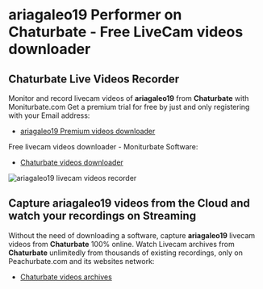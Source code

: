 # ariagaleo19 Performer on Chaturbate - Free LiveCam videos downloader

## Chaturbate Live Videos Recorder

Monitor and record livecam videos of **ariagaleo19** from **Chaturbate** with Moniturbate.com
Get a premium trial for free by just and only registering with your Email address:
* [ariagaleo19 Premium videos downloader](https://moniturbate.com/request-demo-licence-key.html)

Free livecam videos downloader - Moniturbate Software:
* [Chaturbate videos downloader](https://moniturbate.com/moniturbate-download-software.html)

![ariagaleo19 livecam videos recorder](https://peachurnet.com/templates/moniturbate-software.png)


## Capture ariagaleo19 videos from the Cloud and watch your recordings on Streaming

Without the need of downloading a software, capture **ariagaleo19** livecam videos from **Chaturbate** 100% online.
Watch Livecam archives from **Chaturbate** unlimitedly from thousands of existing recordings, only on Peachurbate.com and its websites network:
* [Chaturbate videos archives](https://peachurnet.com/)